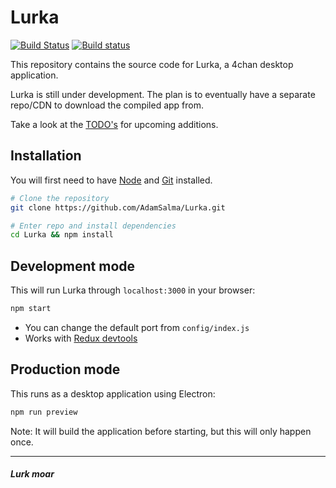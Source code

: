 # Lurka

[![Build Status](https://travis-ci.org/AdamSalma/Lurka.svg?branch=develop)](https://travis-ci.org/AdamSalma/Lurka) [![Build status](https://ci.appveyor.com/api/projects/status/5qs30y1aqd25dw2v/branch/master?svg=true)](https://ci.appveyor.com/project/AdamSalma/lurka/branch/master)

This repository contains the source code for Lurka, a 4chan desktop application.

Lurka is still under development. The plan is to eventually have a separate repo/CDN to download the compiled app from.

Take a look at the [TODO's](TODO.md) for upcoming additions.

## Installation
You will first need to have [Node](https://nodejs.org/en/) and [Git](https://git-scm.com/) installed.
```bash
# Clone the repository
git clone https://github.com/AdamSalma/Lurka.git

# Enter repo and install dependencies
cd Lurka && npm install
```
## Development mode
This will run Lurka through `localhost:3000` in your browser:
```bash
npm start
```
- You can change the default port from `config/index.js`
- Works with [Redux devtools](https://chrome.google.com/webstore/detail/redux-devtools/lmhkpmbekcpmknklioeibfkpmmfibljd?hl=en)

## Production mode
This runs as a desktop application using Electron:
```bash
npm run preview
```
Note: It will build the application before starting, but this will only happen once.

---

#### *Lurk moar*
